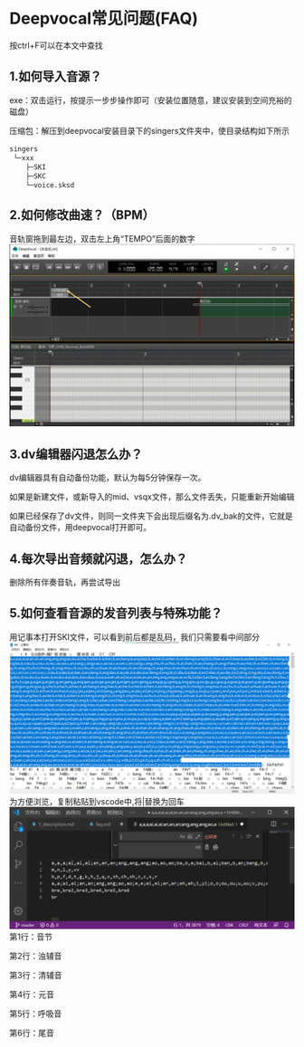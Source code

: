 # Deepvocal常见问题(FAQ)
按ctrl+F可以在本文中查找

## 1.如何导入音源？
exe：双击运行，按提示一步步操作即可（安装位置随意，建议安装到空间充裕的磁盘）

压缩包：解压到deepvocal安装目录下的singers文件夹中，使目录结构如下所示
```
singers
 └─xxx
    ├─SKI
    ├─SKC
    └─voice.sksd
```

## 2.如何修改曲速？（BPM）
音轨窗拖到最左边，双击左上角“TEMPO”后面的数字
![修改曲速](Resource/1.png)

## 3.dv编辑器闪退怎么办？
dv编辑器具有自动备份功能，默认为每5分钟保存一次。

如果是新建文件，或新导入的mid、vsqx文件，那么文件丢失，只能重新开始编辑

如果已经保存了dv文件，则同一文件夹下会出现后缀名为.dv_bak的文件，它就是自动备份文件，用deepvocal打开即可。

## 4.每次导出音频就闪退，怎么办？
删除所有伴奏音轨，再尝试导出

## 5.如何查看音源的发音列表与特殊功能？
用记事本打开SKI文件，可以看到前后都是乱码，我们只需要看中间部分
![用记事本打开SKI文件](Resource/2.png)
为方便浏览，复制粘贴到vscode中,将|替换为回车
![发音列表](Resource/3.png)
第1行：音节

第2行：浊辅音

第3行：清辅音

第4行：元音

第5行：呼吸音

第6行：尾音
